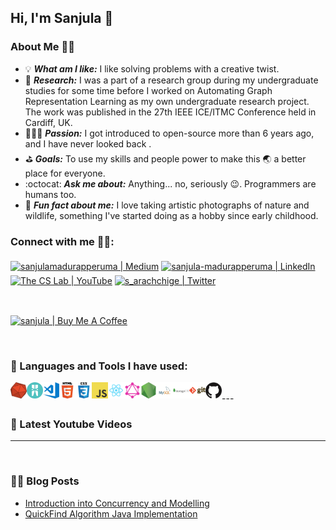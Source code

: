 ## Hi, I'm Sanjula 👋

<!-- [![Website](https://img.shields.io/website?label=codeSTACKr.com&style=for-the-badge&url=https%3A%2F%2Fcodestackr.com)](https://codestackr.com) -->
<!-- [![Twitter Follow](https://img.shields.io/twitter/follow/sanjulamadurapperuma?color=1DA1F2&logo=twitter&style=for-the-badge)](https://twitter.com/intent/follow?original_referer=https%3A%2F%2Fgithub.com%2Fsanjulamadurapperuma&screen_name=s_arachchige) -->


### About Me :superhero_man:	

- :bulb: _**What am I like:**_ I like solving problems with a creative twist.
- :telescope: _**Research:**_ I was a part of a research group during my undergraduate studies for some time before I worked on Automating Graph Representation Learning as my own undergraduate research project. The work was published in the 27th IEEE ICE/ITMC Conference held in Cardiff, UK.
- :people_holding_hands: _**Passion:**_ I got introduced to open-source more than 6 years ago, and I have never looked back .
- :golf: _**Goals:**_ To use my skills and people power to make this :earth_asia: a better place for everyone.
- :octocat:	_**Ask me about:**_ Anything... no, seriously :wink:. Programmers are humans too.
- :camera_flash: _**Fun fact about me:**_ I love taking artistic photographs of nature and wildlife, something I've started doing as a hobby since early childhood.

### Connect with me :man_technologist::
[<img align="middle" alt="sanjulamadurapperuma | Medium" width="22px" target="_blank" src="https://cdn.jsdelivr.net/npm/simple-icons@v3/icons/medium.svg" />][blog]
[<img align="middle" alt="sanjula-madurapperuma | LinkedIn" width="22px" target="_blank" src="https://cdn.jsdelivr.net/npm/simple-icons@v3/icons/linkedin.svg" />][linkedin]
[<img align="middle" alt="The CS Lab | YouTube" width="22px" target="_blank" src="https://cdn.jsdelivr.net/npm/simple-icons@v3/icons/youtube.svg" />][youtube]
[<img align="middle" alt="s_arachchige | Twitter" width="22px" target="_blank" src="https://cdn.jsdelivr.net/npm/simple-icons@v3/icons/twitter.svg" />][twitter]

<!-- <div style="align:center">
</div> -->

<br />

<!-- [<div style="text-align:center"> -->
[<img align="center" alt="sanjula | Buy Me A Coffee" width="174px" target="_blank" src="https://cdn.buymeacoffee.com/buttons/default-orange.png"/>][buymeacoffee]
<!-- </div> -->

<br />

### :toolbox: Languages and Tools I have used:

[<img align="left" alt="Pytorch Geometric" width="26px" height="26px" src="/assets/pytorch-geometric.svg" />](https://pytorch-geometric.readthedocs.io/en/latest/)
[<img align="left" alt="Ballerina" width="26px" height="26px" src="/assets/ballerina.jpg" />](https://ballerina.io/)
[<img align="left" alt="Visual Studio Code" width="26px" src="https://raw.githubusercontent.com/github/explore/80688e429a7d4ef2fca1e82350fe8e3517d3494d/topics/visual-studio-code/visual-studio-code.png" />](https://github.com/microsoft/vscode)
[<img align="left" alt="HTML5" width="26px" src="https://raw.githubusercontent.com/github/explore/80688e429a7d4ef2fca1e82350fe8e3517d3494d/topics/html/html.png" />](https://dev.w3.org/html5/html-author/)
[<img align="left" alt="CSS3" width="26px" src="https://raw.githubusercontent.com/github/explore/80688e429a7d4ef2fca1e82350fe8e3517d3494d/topics/css/css.png" />](https://developer.mozilla.org/en-US/docs/Web/CSS)
[<img align="left" alt="JavaScript" width="26px" src="https://raw.githubusercontent.com/github/explore/80688e429a7d4ef2fca1e82350fe8e3517d3494d/topics/javascript/javascript.png" />](https://developer.mozilla.org/en-US/docs/Web/JavaScript)
[<img align="left" alt="React" width="26px" src="https://raw.githubusercontent.com/github/explore/80688e429a7d4ef2fca1e82350fe8e3517d3494d/topics/react/react.png" />](https://reactjs.org/)
[<img align="left" alt="GraphQL" width="26px" src="https://raw.githubusercontent.com/github/explore/80688e429a7d4ef2fca1e82350fe8e3517d3494d/topics/graphql/graphql.png" />](https://graphql.org/)
[<img align="left" alt="Node.js" width="26px" src="https://raw.githubusercontent.com/github/explore/80688e429a7d4ef2fca1e82350fe8e3517d3494d/topics/nodejs/nodejs.png" />](https://nodejs.org/en/)
<!-- [<img align="left" alt="Deno" width="26px" src="https://raw.githubusercontent.com/github/explore/361e2821e2dea67711cde99c9c40ed357061cf27/topics/deno/deno.png" />][webdevplaylist] -->
<!-- [<img align="left" alt="SQL" width="26px" src="https://raw.githubusercontent.com/github/explore/80688e429a7d4ef2fca1e82350fe8e3517d3494d/topics/sql/sql.png" />](https://dev.mysql.com/doc/) -->
[<img align="left" alt="MySQL" width="26px" src="https://raw.githubusercontent.com/github/explore/80688e429a7d4ef2fca1e82350fe8e3517d3494d/topics/mysql/mysql.png" />](https://dev.mysql.com/doc/)
[<img align="left" alt="MongoDB" width="26px" src="https://raw.githubusercontent.com/github/explore/80688e429a7d4ef2fca1e82350fe8e3517d3494d/topics/mongodb/mongodb.png" />](https://docs.mongodb.com/)
[<img align="left" alt="Git" width="26px" src="https://raw.githubusercontent.com/github/explore/80688e429a7d4ef2fca1e82350fe8e3517d3494d/topics/git/git.png" />](https://git-scm.com/doc)
[<img align="left" alt="GitHub" width="26px" src="https://raw.githubusercontent.com/github/explore/78df643247d429f6cc873026c0622819ad797942/topics/github/github.png" />](https://docs.github.com/en)
<!-- [<img align="left" alt="Terminal" width="26px" src="https://raw.githubusercontent.com/github/explore/80688e429a7d4ef2fca1e82350fe8e3517d3494d/topics/terminal/terminal.png" />][webdevplaylist] -->

<br />
---

### :movie_camera: Latest Youtube Videos
<!-- YOUTUBE:START -->
<!-- YOUTUBE:END -->

---
<br />


### :memo::pencil: Blog Posts
<!-- BLOG-POST-LIST:START -->
- [Introduction into Concurrency and Modelling](https://www.youtube.com/watch?v=LSDyHqQXpFQ)
- [QuickFind Algorithm Java Implementation](https://www.youtube.com/watch?v=KGbOK5Jes6s)
<!-- BLOG-POST-LIST:END -->

[twitter]: https://twitter.com/s_arachchige
[youtube]: https://www.youtube.com/channel/UC2emqq1KtzjMx6niZOgKoaA
[linkedin]: https://linkedin.com/in/sanjula-madurapperuma
[buymeacoffee]: https://www.buymeacoffee.com/sanjula
[blog]: https://medium.com/@sanjulamadurapperuma